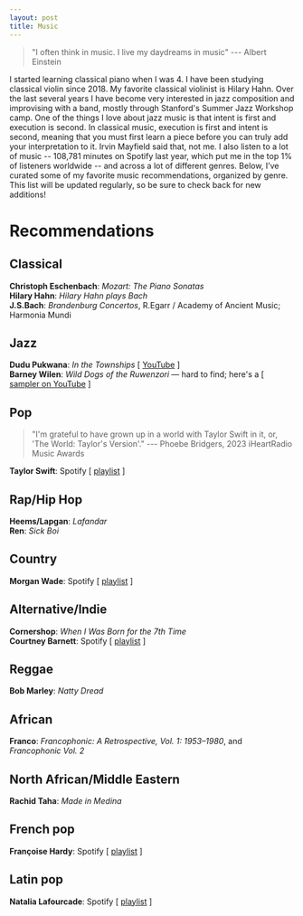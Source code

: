 ```yaml
---
layout: post
title: Music
---
```

> "I often think in music. I live my daydreams in music" --- Albert Einstein

I started learning classical piano when I was 4. I have been studying classical violin since 2018. My favorite classical violinist is Hilary Hahn. Over the last several years I have become very interested in jazz composition and improvising with a band, mostly through Stanford's Summer Jazz Workshop camp. One of the things I love about jazz music is that intent is first and execution is second. In classical music, execution is first and intent is second, meaning that you must first learn a piece before you can truly add your interpretation to it. Irvin Mayfield said that, not me. I also listen to a lot of music -- 108,781 minutes on Spotify last year, which put me in the top 1% of listeners worldwide -- and across a lot of different genres. Below, I’ve curated some of my favorite music recommendations, organized by genre. This list will be updated regularly, so be sure to check back for new additions!
<br>

# Recommendations

## Classical
**Christoph Eschenbach**: *Mozart: The Piano Sonatas* <br>
**Hilary Hahn**: *Hilary Hahn plays Bach* <br>
**J.S.Bach**: *Brandenburg Concertos*, R.Egarr / Academy of Ancient Music; Harmonia Mundi <br>

## Jazz
**Dudu Pukwana**: *In the Townships* \[ [YouTube](https://youtube.com/playlist?list=PLE8FFB87B77AF5AD8&si=CJrt4bXMtnqv0F4H) \] <br>
**Barney Wilen**: *Wild Dogs of the Ruwenzori* &mdash; hard to find; here's a \[ [sampler on YouTube](https://www.youtube.com/watch?v=UAxrA7aU97E) \] <br>

## Pop
> "I'm grateful to have grown up in a world with Taylor Swift in it, or, 'The World: Taylor's Version'." --- Phoebe Bridgers, 2023 iHeartRadio Music Awards

**Taylor Swift**: Spotify \[ [playlist](https://open.spotify.com/playlist/6Yf0JvUeuWPH4Qg0STqCKC?si=b9f2ce4a7bbe42c6) \] <br>

## Rap/Hip Hop
**Heems/Lapgan**: *Lafandar* <br>
**Ren**: *Sick Boi* <br>

## Country
**Morgan Wade**: Spotify \[ [playlist](https://open.spotify.com/playlist/35zBVJ0veKEnQkrjjPb92L?si=fb3526f969af4217) \] <br>

## Alternative/Indie
**Cornershop**: *When I Was Born for the 7th Time* <br>
**Courtney Barnett**: Spotify \[ [playlist](https://open.spotify.com/playlist/0q3ljBMndxToa5p6pZ7sWY?si=90eb19868874496f) \] <br>

## Reggae
**Bob Marley**: *Natty Dread* <br>

## African
**Franco**: *Francophonic: A Retrospective, Vol. 1: 1953–1980*, and *Francophonic Vol. 2* <br>

## North African/Middle Eastern
**Rachid Taha**: *Made in Medina* <br>

## French pop
**Françoise Hardy**: Spotify \[ [playlist](https://open.spotify.com/playlist/216ImRRbYCDs5JSC4Qk1PH?si=29d5f0112449476c) \] <br>

## Latin pop
**Natalia Lafourcade**: Spotify \[ [playlist](https://open.spotify.com/playlist/45eerYjFs35pW82ADG6sfZ?si=b159bff8c89d40ff) \] <br>




